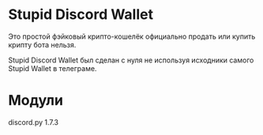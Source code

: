# Stupid Discord Wallet
Это простой фэйковый крипто-кошелёк официально продать или купить крипту бота нельзя.

Stupid Discord Wallet был сделан с нуля не используя исходники самого Stupid Wallet в телеграме.

# Модули
discord.py 1.7.3
